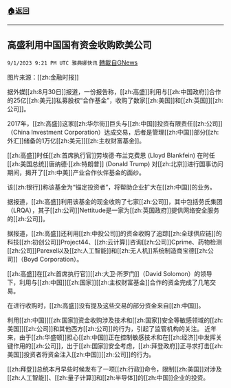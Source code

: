 ###  [:house:返回](README.md)
---


## 高盛利用中国国有资金收购欧美公司
`9/1/2023 9:21 PM UTC 雅典娜快讯` [轉載自GNews](https://gnews.org/articles/1632485)

图片来源：[[zh:金融时报]]

据外媒[[zh:8月30日]]报道，一份报告称，[[zh:高盛]]利用与[[zh:中国政府]]合作的25亿[[zh:美元]]私募股权“合作基金”，收购了数家[[zh:美国]]和[[zh:英国]][[zh:公司]]。

2017年，[[zh:高盛]]这家[[zh:华尔街]]巨头与[[zh:中国]]投资有限责任[[zh:公司]]（China Investment Corporation）达成交易，后者是管理[[zh:中国]]部分[[zh:外汇]]储备的1万亿[[zh:美元]][[zh:主权财富基金]]。

[[zh:高盛]]时任[[zh:首席执行官]]劳埃德·布兰克费恩 (Lloyd Blankfein) 在时任[[zh:美国总统]]唐纳德·[[zh:特朗普]] (Donald Trump) 对[[zh:北京]]进行国事访问期间，揭开了[[zh:中美]]产业合作伙伴基金的面纱。

该[[zh:银行]]称该基金为“锚定投资者”，将帮助企业扩大在[[zh:中国]]的业务。

据报道，[[zh:高盛]]利用该基金的现金收购了七家[[zh:公司]]，其中包括劳氏集团（LRQA），其子[[zh:公司]]Nettitude是一家为[[zh:英国政府]]提供网络安全服务的[[zh:公司]]。

据报道，[[zh:高盛]]还利用[[zh:中投公司]]的资金收购了追踪[[zh:全球供应链]]的科技[[zh:初创公司]]Project44、[[zh:云计算]]咨询[[zh:公司]]Cprime、药物检测[[zh:公司]]Parexel以及[[zh:人工智能]]和[[zh:无人机]]系统制造商宝德[[zh:公司]]（Boyd Corporation）。

[[zh:高盛]]在[[zh:首席执行官]][[zh:大卫·所罗门]]（David Solomon）的领导下，利用与[[zh:中国]][[zh:国家]][[zh:主权财富基金]]合作的资金完成了几笔交易。

在进行收购时，[[zh:高盛]]没有提及这些交易的部分资金来自[[zh:中国]]。

利用[[zh:中国]][[zh:国家]]资金收购涉及技术和[[zh:国家]]安全等敏感领域的[[zh:美国]][[zh:公司]]和其他西方[[zh:公司]]的行为，引起了监管机构的关注。
近年来，由于[[zh:华盛顿]]担心[[zh:中国]]正在控制敏感技术和在[[zh:经济]]中发挥关键作用的[[zh:公司]]，出于[[zh:国家]]安全考虑，[[zh:拜登政府]]正寻求打击[[zh:美国]]投资者将资金注入[[zh:中国]][[zh:公司]]的行为。

[[zh:拜登]]总统本月早些时候发布了一项[[zh:行政]]命令，限制[[zh:美国]]对涉及[[zh:人工智能]]、[[zh:量子计算]]和[[zh:半导体]]的[[zh:中国]]企业的投资。


